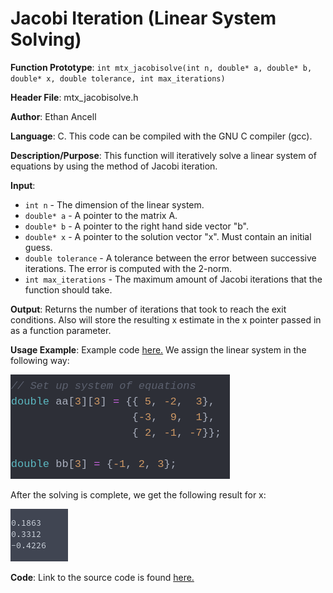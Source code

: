# Jacobi Iteration (Linear System Solving)
**Function Prototype**: ```int mtx_jacobisolve(int n, double* a, double* b, double* x, double tolerance, int max_iterations)```

**Header File**: mtx_jacobisolve.h

**Author**: Ethan Ancell

**Language**: C. This code can be compiled with the GNU C compiler (gcc).

**Description/Purpose**: This function will iteratively solve a linear system of equations by using the method of Jacobi iteration.

**Input**:
* ```int n``` - The dimension of the linear system.
* ```double* a``` - A pointer to the matrix A.
* ```double* b``` - A pointer to the right hand side vector "b".
* ```double* x``` - A pointer to the solution vector "x". Must contain an initial guess.
* ```double tolerance``` - A tolerance between the error between successive
iterations. The error is computed with the 2-norm.
* ```int max_iterations``` - The maximum amount of Jacobi iterations that the
function should take.

**Output**: Returns the number of iterations that took to reach the exit conditions. Also will store the resulting x estimate in the x pointer passed in as a function parameter.

**Usage Example**: Example code [here.](../software/matrix/mtx_jacobisolve_example.c) We assign the linear system in the following
way:

![Matrix declaration](images/mtx_jacobisolve1.png)

After the solving is complete, we get the following result for x:

![Matrix result](images/mtx_jacobisolve2.png)

**Code**: Link to the source code is found [here.](../shared_library/src/mtx_jacobisolve.c)
